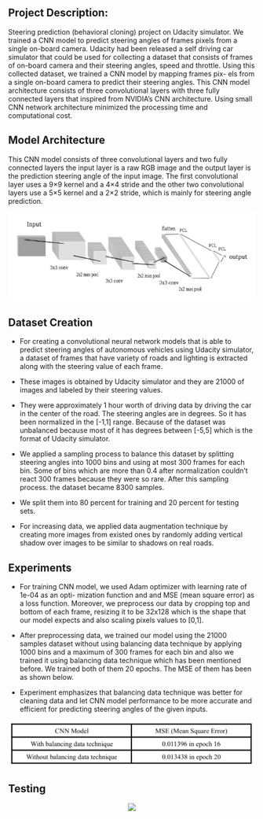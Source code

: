 ## Project Description:
Steering prediction (behavioral cloning) project on Udacity simulator. We trained a CNN model to predict steering angles of frames pixels from a single on-board camera. Udacity had been released a self driving car simulator that could be used for collecting a dataset that consists of frames of on-board camera and their steering angles, speed and throttle. Using this collected dataset, we trained a CNN model by mapping frames pix- els from a single on-board camera to predict their steering angles. This CNN model architecture consists of three convolutional layers with three fully connected layers that inspired from NVIDIA’s CNN architecture. Using small CNN network architecture minimized the processing time and computational cost.






## Model Architecture
This CNN model consists of three convolutional layers and two fully connected layers the input layer is a raw RGB image and the output layer is the prediction steering angle of the input image. The first convolutional layer uses a 9×9 kernel and a 4×4 stride and the other two convolutional layers use a 5×5 kernel and a 2×2 stride, which is mainly for steering angle prediction.
<p align="center">
 <img  src="https://github.com/anasbadawy/Steering-Prediction-CNN/blob/master/model%20diagram/last.jpeg">
</p>


##  Dataset Creation

- For creating a convolutional neural network models that is able to predict steering angles of autonomous vehicles using Udacity simulator, a dataset of frames that have variety of roads and lighting is extracted along with the steering value of each frame. 

- These images is obtained by Udacity simulator and they are 21000 of images and labeled by their steering values. 

- They were approximately 1 hour worth of driving data by driving the car in the center of the road. The steering angles are in degrees. So it has been normalized in the [-1,1] range. Because of the dataset was unbalanced because most of it has degrees between [-5,5] which is the format of Udacity simulator. 

- We applied a sampling process to balance this dataset by splitting steering angles into 1000 bins and using at most 300 frames for each bin. Some of bins which are more than 0.4 after normalization couldn’t react 300 frames because they were so rare. After this sampling process. the dataset became 8300 samples. 

- We split them into 80 percent for training and 20 percent for testing sets.

- For increasing data, we applied data augmentation technique by creating more images from existed ones by randomly adding vertical shadow over images to be similar to shadows on real roads.


##  Experiments

- For training CNN model, we used Adam optimizer with learning rate of 1e-04 as an opti- mization function and and MSE (mean square error) as a loss function. Moreover, we preprocess our data by cropping top and bottom of each frame, resizing it to be 32x128 which is the shape that our model expects and also scaling pixels values to [0,1].

- After preprocessing data, we trained our model using the 21000 samples dataset without using balancing data technique by applying 1000 bins and a maximum of 300 frames for each bin and also we trained it using balancing data technique which has been mentioned before. We trained both of them 20 epochs. The MSE of them has been as shown below.

- Experiment emphasizes that balancing data technique was better for cleaning data and let CNN model performance to be more accurate and efficient for predicting steering angles of the given inputs.

<p align="center">
 <img  src="https://github.com/anasbadawy/Steering-Prediction-CNN/blob/master/model%20diagram/table.png">
</p>


##  Testing
<p align="center">
 <img  src="https://github.com/anasbadawy/Steering-Prediction-CNN/blob/master/videoTest.gif">
</p>
